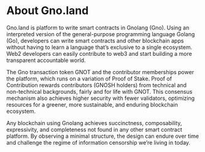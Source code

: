 # About Gno.land

Gno.land is platform to write smart contracts in Gnolang (Gno).
Using an interpreted version of the general-purpose programming language Golang (Go), developers can write smart contracts and other blockchain apps without having to learn a language that’s exclusive to a single ecosystem.
Web2 developers can easily contribute to web3 and start building a more transparent accountable world.

The Gno transaction token GNOT and the contributor memberships power the platform, which runs on a variation of Proof of Stake.
Proof of Contribution rewards contributors (GNOSH holders) from technical and non-technical backgrounds, fairly and for life with GNOT.
This consensus mechanism also achieves higher security with fewer validators, optimizing resources for a greener, more sustainable, and enduring blockchain ecosystem.

Any blockchain using Gnolang achieves succinctness, composability, expressivity, and completeness not found in any other smart contract platform.
By observing a minimal structure, the design can endure over time and challenge the regime of information censorship we’re living in today.

